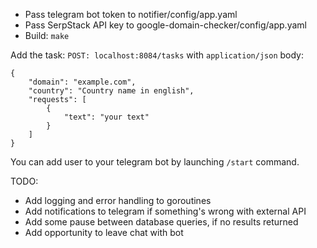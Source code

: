 - Pass telegram bot token to notifier/config/app.yaml
- Pass SerpStack API key to google-domain-checker/config/app.yaml
- Build: ```make```

Add the task: ```POST: localhost:8084/tasks``` with ```application/json``` body: 
```
{ 
    "domain": "example.com", 
    "country": "Country name in english", 
    "requests": [
        { 
            "text": "your text" 
        }
    ]
} 
```

You can add user to your telegram bot by launching ```/start``` command.

TODO:
- Add logging and error handling to goroutines
- Add notifications to telegram if something's wrong with external API
- Add some pause between database queries, if no results returned
- Add opportunity to leave chat with bot